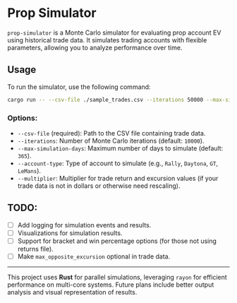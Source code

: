 # Prop Simulator

`prop-simulator` is a Monte Carlo simulator for evaluating prop account EV using historical trade data. It simulates trading accounts with flexible parameters, allowing you to analyze performance over time.

## Usage

To run the simulator, use the following command:

```bash
cargo run -- --csv-file ./sample_trades.csv --iterations 50000 --max-simulation-days 200 --account-type GT --multiplier 20
```

### Options:

- `--csv-file` (required): Path to the CSV file containing trade data.
- `--iterations`: Number of Monte Carlo iterations (default: `10000`).
- `--max-simulation-days`: Maximum number of days to simulate (default: `365`).
- `--account-type`: Type of account to simulate (e.g., `Rally`, `Daytona`, `GT`, `LeMans`).
- `--multiplier`: Multiplier for trade return and excursion values (if your trade data is not in dollars or otherwise need rescaling).

## TODO:

- [ ] Add logging for simulation events and results.
- [ ] Visualizations for simulation results.
- [ ] Support for bracket and win percentage options (for those not using returns file).
- [ ] Make `max_opposite_excursion` optional in trade data.

---

This project uses **Rust** for parallel simulations, leveraging `rayon` for efficient performance on multi-core systems. Future plans include better output analysis and visual representation of results.
